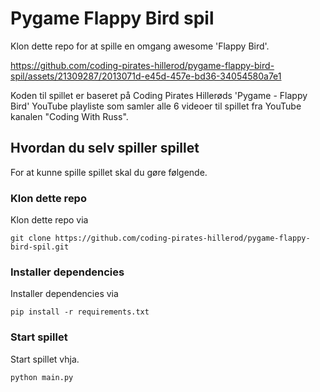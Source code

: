 # Pygame Flappy Bird spil

Klon dette repo for at spille en omgang awesome 'Flappy Bird'.


https://github.com/coding-pirates-hillerod/pygame-flappy-bird-spil/assets/21309287/2013071d-e45d-457e-bd36-34054580a7e1


Koden til spillet er baseret på Coding Pirates Hillerøds 'Pygame - Flappy Bird' YouTube playliste som samler alle 6 videoer til spillet fra
YouTube kanalen "Coding With Russ".

## Hvordan du selv spiller spillet
For at kunne spille spillet skal du gøre følgende.

### Klon dette repo
Klon dette repo via
```git
git clone https://github.com/coding-pirates-hillerod/pygame-flappy-bird-spil.git
```

### Installer dependencies
Installer dependencies via
```pip
pip install -r requirements.txt
```

### Start spillet
Start spillet vhja.
```python
python main.py
```
